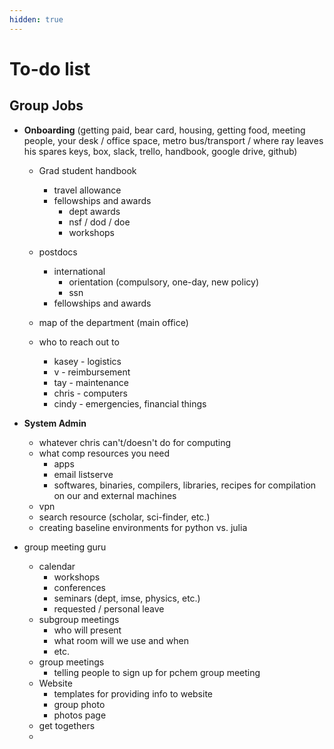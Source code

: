 ```yaml
---
hidden: true
---
```


# To-do list

## Group Jobs

* **Onboarding** (getting paid, bear card, housing, getting food, meeting people, your desk / office space, metro bus/transport / where ray leaves his spares keys, box, slack, trello, handbook, google drive, github)
  * Grad student handbook
    * travel allowance
    * fellowships and awards
      * dept awards
      * nsf / dod / doe
      * workshops
  * postdocs
    * international
      * orientation (compulsory, one-day, new policy)
      * ssn
    * fellowships and awards
  * map of the department (main office)
  *   who to reach out to

      * kasey - logistics
      * v - reimbursement
      * tay - maintenance
      * chris - computers
      * cindy - emergencies, financial things


*   **System Admin**

    * whatever chris can't/doesn't do for computing
    * what comp resources you need
      * apps
      * email listserve
      * softwares, binaries, compilers, libraries, recipes for compilation on our and external machines
    * vpn
    * search resource (scholar, sci-finder, etc.)
    * creating baseline environments for python vs. julia


* group meeting guru
  * calendar
    * workshops
    * conferences
    * seminars (dept, imse, physics, etc.)
    * requested / personal leave
  * subgroup meetings
    * who will present
    * what room will we use and when
    * etc.
  * group meetings
    * telling people to sign up for pchem group meeting
  * Website
    * templates for providing info to website
    * group photo
    * photos page
  * get togethers
  *

